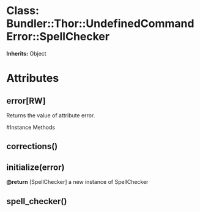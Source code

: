 # Class: Bundler::Thor::UndefinedCommandError::SpellChecker
**Inherits:** Object
    



# Attributes
## error[RW] [](#attribute-i-error)
Returns the value of attribute error.


#Instance Methods
## corrections() [](#method-i-corrections)

## initialize(error) [](#method-i-initialize)

**@return** [SpellChecker] a new instance of SpellChecker

## spell_checker() [](#method-i-spell_checker)

